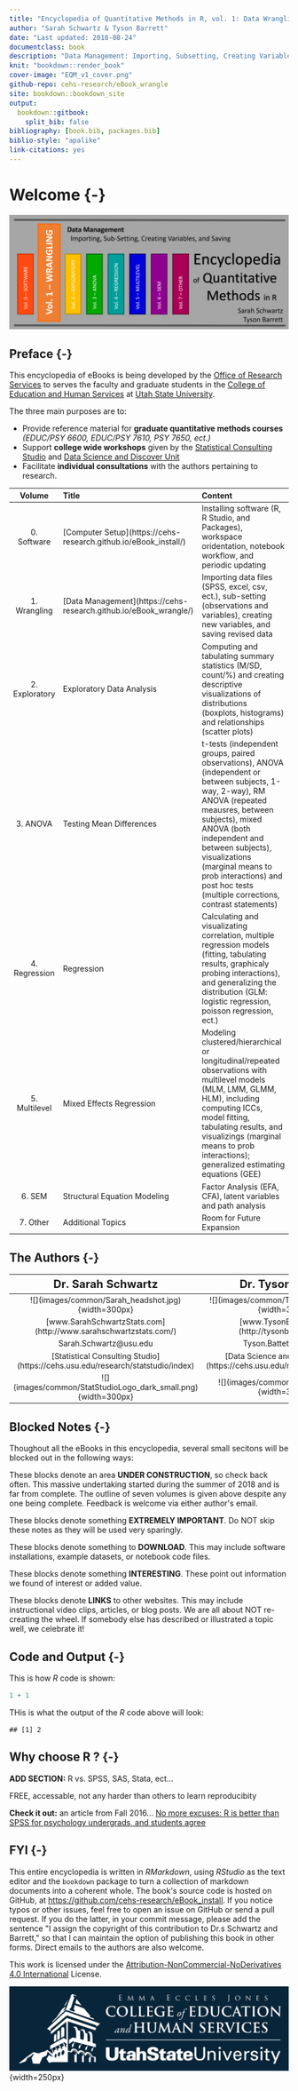 ```yaml
--- 
title: "Encyclopedia of Quantitative Methods in R, vol. 1: Data Wrangling"
author: "Sarah Schwartz & Tyson Barrett"
date: "Last updated: 2018-08-24"
documentclass: book
description: "Data Management: Importing, Subsetting, Creating Variables, and Saving."
knit: "bookdown::render_book"
cover-image: "EQM_v1_cover.png"
github-repo: cehs-research/eBook_wrangle
site: bookdown::bookdown_site
output:
  bookdown::gitbook:
    split_bib: false
bibliography: [book.bib, packages.bib]
biblio-style: "apalike"
link-citations: yes
---
```




# Welcome {-}

![](images/common/EQM_v1_header.png)







## Preface {-}

This encyclopedia of eBooks is being developed by the [Office of Research Services](https://cehs.usu.edu/research/index) to serves the faculty and graduate students in the [College of Education and Human Services](https://cehs.usu.edu/) at [Utah State University](http://www.usu.edu/).  



The three main purposes are to: 

* Provide reference material for **graduate quantitative methods courses** *(EDUC/PSY 6600, EDUC/PSY 7610, PSY 7650, ect.)*  
* Support **college wide workshops** given by the [Statistical Consulting Studio](https://cehs.usu.edu/research/statstudio/index) and [Data Science and Discover Unit](https://cehs.usu.edu/research/dsdu/index)
* Facilitate **individual consultations** with the authors pertaining to research.


<table>
 <thead>
  <tr>
   <th style="text-align:center;"> Volume </th>
   <th style="text-align:left;"> Title </th>
   <th style="text-align:left;"> Content </th>
  </tr>
 </thead>
<tbody>
  <tr>
   <td style="text-align:center;"> 0. Software </td>
   <td style="text-align:left;"> [Computer Setup](https://cehs-research.github.io/eBook_install/) </td>
   <td style="text-align:left;"> Installing software (R, R Studio, and Packages), workspace oridentation, notebook workflow, and periodic updating </td>
  </tr>
  <tr>
   <td style="text-align:center;"> 1. Wrangling </td>
   <td style="text-align:left;"> [Data Management](https://cehs-research.github.io/eBook_wrangle/) </td>
   <td style="text-align:left;"> Importing data files (SPSS, excel, csv, ect.), sub-setting (observations and variables), creating new variables, and saving revised data </td>
  </tr>
  <tr>
   <td style="text-align:center;"> 2. Exploratory </td>
   <td style="text-align:left;"> Exploratory Data Analysis </td>
   <td style="text-align:left;"> Computing and tabulating summary statistics (M/SD, count/%) and creating descriptive visualizations of distributions (boxplots, histograms) and relationships (scatter plots) </td>
  </tr>
  <tr>
   <td style="text-align:center;"> 3. ANOVA </td>
   <td style="text-align:left;"> Testing Mean Differences </td>
   <td style="text-align:left;"> t-tests (independent groups, paired observations), ANOVA (independent or between subjects, 1-way, 2-way), RM ANOVA (repeated meausres, between subjects), mixed ANOVA (both independent and between subjects), visualizations (marginal means to prob interactions) and post hoc tests (multiple corrections, contrast statements) </td>
  </tr>
  <tr>
   <td style="text-align:center;"> 4. Regression </td>
   <td style="text-align:left;"> Regression </td>
   <td style="text-align:left;"> Calculating and visualizating correlation, multiple regression models (fitting, tabulating results, graphicaly probing interactions), and generalizing the distribution (GLM: logistic regression, poisson regression, ect.) </td>
  </tr>
  <tr>
   <td style="text-align:center;"> 5. Multilevel </td>
   <td style="text-align:left;"> Mixed Effects Regression </td>
   <td style="text-align:left;"> Modeling clustered/hierarchical or longitudinal/repeated observations with multilevel models (MLM, LMM, GLMM, HLM), including computing ICCs, model fitting, tabulating results, and visualizings (marginal means to prob interactions); generalized estimating equations (GEE) </td>
  </tr>
  <tr>
   <td style="text-align:center;"> 6. SEM </td>
   <td style="text-align:left;"> Structural Equation Modeling </td>
   <td style="text-align:left;"> Factor Analysis (EFA, CFA), latent variables and path analysis </td>
  </tr>
  <tr>
   <td style="text-align:center;"> 7. Other </td>
   <td style="text-align:left;"> Additional Topics </td>
   <td style="text-align:left;"> Room for Future Expansion </td>
  </tr>
</tbody>
</table>


## The Authors {-}


<table>
 <thead>
  <tr>
   <th style="text-align:center;font-size: 20px;"> Dr. Sarah Schwartz </th>
   <th style="text-align:center;font-size: 20px;"> Dr. Tyson Barrett </th>
  </tr>
 </thead>
<tbody>
  <tr>
   <td style="text-align:center;"> ![](images/common/Sarah_headshot.jpg){width=300px} </td>
   <td style="text-align:center;"> ![](images/common/Tyson_headshot.jpg){width=300px} </td>
  </tr>
  <tr>
   <td style="text-align:center;"> [www.SarahSchwartzStats.com](http://www.sarahschwartzstats.com/) </td>
   <td style="text-align:center;"> [www.TysonBarrett.com](http://tysonbarrett.com/) </td>
  </tr>
  <tr>
   <td style="text-align:center;"> Sarah.Schwartz@usu.edu </td>
   <td style="text-align:center;"> Tyson.Battett@usu.edu </td>
  </tr>
  <tr>
   <td style="text-align:center;"> [Statistical Consulting Studio](https://cehs.usu.edu/research/statstudio/index) </td>
   <td style="text-align:center;"> [Data Science and Discover Unit](https://cehs.usu.edu/research/dsdu/index) </td>
  </tr>
  <tr>
   <td style="text-align:center;"> ![](images/common/StatStudioLogo_dark_small.png){width=300px} </td>
   <td style="text-align:center;"> ![](images/common/dsdu_logo.PNG){width=300px} </td>
  </tr>
</tbody>
</table>


## Blocked Notes {-}

Thoughout all the eBooks in this encyclopedia, several small secitons will be blocked out in the following ways:

<div class="rmdconstruct">
<p>These blocks denote an area <strong>UNDER CONSTRUCTION</strong>, so check back often. This massive undertaking started during the summer of 2018 and is far from complete. The outline of seven volumes is given above despite any one being complete. Feedback is welcome via either author's email.</p>
</div>


<div class="rmdimportant">
<p>These blocks denote something <strong>EXTREMELY IMPORTANT</strong>. Do NOT skip these notes as they will be used very sparingly.</p>
</div>


<div class="rmddownload">
<p>These blocks denote something to <strong>DOWNLOAD</strong>. This may include software installations, example datasets, or notebook code files.</p>
</div>


<div class="rmdlightbulb">
<p>These blocks denote something <strong>INTERESTING</strong>. These point out information we found of interest or added value.</p>
</div>



<div class="rmdlink">
<p>These blocks denote <strong>LINKS</strong> to other websites. This may include instructional video clips, articles, or blog posts. We are all about NOT re-creating the wheel. If somebody else has described or illustrated a topic well, we celebrate it!</p>
</div>


## Code and Output {-}

This is how $R$ code is shown:


```r
1 + 1
```

THis is what the output of the $R$ code above will look:


```
## [1] 2
```


## Why choose R ?  {-}



<div class="rmdconstruct">
<p><strong>ADD SECTION:</strong> R vs. SPSS, SAS, Stata, ect...</p>
<p>FREE, accessable, not any harder than others to learn reproducibity</p>
</div>


<div class="rmdlink">
<p><strong>Check it out:</strong> an article from Fall 2016... <a href="https://datahowler.wordpress.com/2016/09/10/no-more-excuses-r-is-better-than-spss-for-psychology-undergrads-and-students-agree/">No more excuses: R is better than SPSS for psychology undergrads, and students agree</a></p>
</div>



## FYI  {-}

This entire encyclopedia is written in $R Markdown$, using $R Studio$ as the text editor and the `bookdown` package to turn a collection of markdown documents into a coherent whole. The book's source code is hosted on GitHub, at https://github.com/cehs-research/eBook_install. If you notice typos or other issues, feel free to open an issue on GitHub or send a pull request. If you do the latter, in your commit message, please add the sentence "I assign the copyright of this contribution to Dr.s Schwartz and Barrett," so that I can maintain the option of publishing this book in other forms. Direct emails to the authors are also welcome.

This work is licensed under the [Attribution-NonCommercial-NoDerivatives 4.0 International](https://creativecommons.org/licenses/by-nc-nd/4.0/legalcode) License. 



![](images/common/Education_Logo_WHITE-02.png){width=250px}
